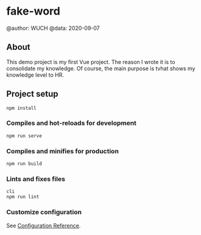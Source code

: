 # fake-word

@author: WUCH
@data: 2020-09-07

## About

This demo project is my first Vue project. The reason I wrote it is to consolidate my knowledge. Of course, the main purpose is tvhat shows my knowledge level to HR.

## Project setup

``` nodejs
npm install
```

### Compiles and hot-reloads for development

``` nodejs
npm run serve
```

### Compiles and minifies for production

``` nodejs
npm run build
```

### Lints and fixes files

``` nodejs
cli
npm run lint
```

### Customize configuration

See [Configuration Reference](https://cli.vuejs.org/config/).

